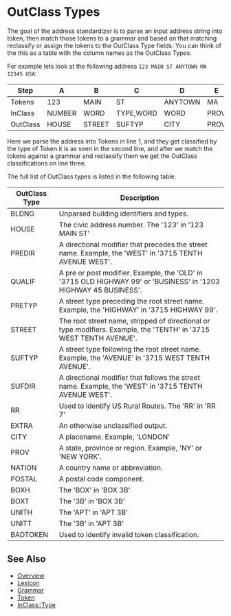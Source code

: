 # OutClass Types

The goal of the address standardizer is to parse an input address string into token, then match those tokens to a grammar and based on that matching reclassify or assign the tokens to the OutClass Type fields. You can think of the this as a table with the column names as the OutClass Types.

For example lets look at the following address ``123 MAIN ST ANYTOWN MA 12345 USA``:

| Step |  A  |  B   |  C   |  D   |  E   |  F   |  G   |
| ---- | --- | ---- | ---- | ---- | ---- | ---- | ---- |
| Tokens | 123 | MAIN | ST | ANYTOWN | MA | 12345 | USA |
| InClass | NUMBER | WORD | TYPE,WORD | WORD | PROV | NUMBER,QUINT | NATION |
| OutClass | HOUSE | STREET | SUFTYP | CITY | PROV | POSTAL | NATION |

Here we parse the address into Tokens in line 1, and they get classified by the type of Token it is as seen in the second line, and after we match the tokens against a grammar and reclassify them we get the OutClass classifications on line three.

The full list of OutClass types is listed in the following table.

| OutClass Type | Description |
| ------------- | ----------- |
| BLDNG   | Unparsed building identifiers and types. |
| HOUSE   | The civic address number. The '123' in '123 MAIN ST' |
| PREDIR  | A directional modifier that precedes the street name. Example, the 'WEST' in '3715 TENTH AVENUE WEST'. |
| QUALIF  | A pre or post modifier. Example, the 'OLD' in '3715 OLD HIGHWAY 99' or 'BUSINESS' in '1203 HIGHWAY 45 BUSINESS'. |
| PRETYP  | A street type preceding the root street name. Example, the 'HIGHWAY' in '3715 HIGHWAY 99'. |
| STREET  | The root street name, stripped of directional or type modifiers. Example, the 'TENTH' in '3715 WEST TENTH AVENUE'. |
| SUFTYP  | A street type following the root street name. Example, the 'AVENUE' in '3715 WEST TENTH AVENUE'. |
| SUFDIR  | A directional modifier that follows the street name. Example, the 'WEST' in '3715 TENTH AVENUE WEST'. |
| RR      | Used to identify US Rural Routes. The 'RR' in 'RR 7' |
| EXTRA   | An otherwise unclassified output. |
| CITY    | A placename. Example, 'LONDON' |
| PROV    | A state, province or region. Example, 'NY' or 'NEW YORK'. |
| NATION  | A country name or abbreviation. |
| POSTAL  | A postal code component. |
| BOXH    | The 'BOX' in 'BOX 3B' |
| BOXT    | The '3B' in 'BOX 3B' |
| UNITH   | The 'APT' in 'APT 3B' |
| UNITT   | The '3B' in 'APT 3B' |
| BADTOKEN | Used to identify invalid token classification. |


## See Also

* [Overview](overview.md)
* [Lexicon](lexicon.md)
* [Grammar](grammar.md)
* [Token](token.md)
* [InClass::Type](inclass.md)

